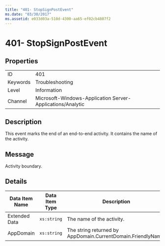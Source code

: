 ```yaml
---
title: "401- StopSignPostEvent"
ms.date: "03/30/2017"
ms.assetid: e033d03a-510d-4300-aa65-ef02cb4807f2
---
```

# 401- StopSignPostEvent
## Properties  


|||  
|-|-|  
|ID|401|  
|Keywords|Troubleshooting|  
|Level|Information|  
|Channel|Microsoft-Windows-Application Server-Applications/Analytic|  

## Description  
 This event marks the end of an end-to-end activity. It contains the name of the activity.  

## Message  
 Activity boundary.  

## Details  


| Data Item Name | Data Item Type |                         Description                          |
|----------------|----------------|--------------------------------------------------------------|
| Extended Data  |  `xs:string`   |                  The name of the activity.                   |
|   AppDomain    |  `xs:string`   | The string returned by AppDomain.CurrentDomain.FriendlyName. |

